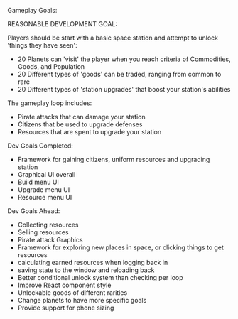 Gameplay Goals:

REASONABLE DEVELOPMENT GOAL:

Players should be start with a basic space station and attempt to unlock 'things they have seen':
* 20 Planets can 'visit' the player when you reach criteria of Commodities, Goods, and Population 
* 20 Different types of 'goods' can be traded, ranging from common to rare
* 20 Different types of 'station upgrades' that boost your station's abilities

The gameplay loop includes:
* Pirate attacks that can damage your station
* Citizens that be used to upgrade defenses 
* Resources that are spent to upgrade your station

Dev Goals Completed:
* Framework for gaining citizens, uniform resources and upgrading station
* Graphical UI overall
* Build menu UI
* Upgrade menu UI
* Resource menu UI

Dev Goals Ahead:
* Collecting resources
* Selling resources
* Pirate attack Graphics
* Framework for exploring new places in space, or clicking things to get resources
* calculating earned resources when logging back in
* saving state to the window and reloading back
* Better conditional unlock system than checking per loop
* Improve React component style
* Unlockable goods of different rarities
* Change planets to have more specific goals 
* Provide support for phone sizing
